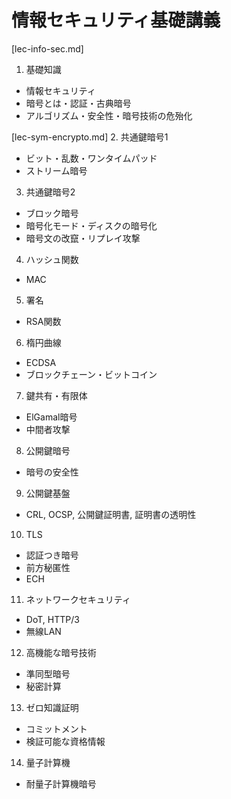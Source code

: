 # 情報セキュリティ基礎講義

[lec-info-sec.md]
1. 基礎知識
- 情報セキュリティ
- 暗号とは・認証・古典暗号
- アルゴリズム・安全性・暗号技術の危殆化

[lec-sym-encrypto.md]
2. 共通鍵暗号1
- ビット・乱数・ワンタイムパッド
- ストリーム暗号

3. 共通鍵暗号2
- ブロック暗号
- 暗号化モード・ディスクの暗号化
- 暗号文の改竄・リプレイ攻撃

4. ハッシュ関数
- MAC

5. 署名
- RSA関数

6. 楕円曲線
- ECDSA
- ブロックチェーン・ビットコイン

7.  鍵共有・有限体
- ElGamal暗号
- 中間者攻撃

8. 公開鍵暗号
- 暗号の安全性

9. 公開鍵基盤
- CRL, OCSP, 公開鍵証明書, 証明書の透明性

10. TLS
- 認証つき暗号
- 前方秘匿性
- ECH

11. ネットワークセキュリティ
- DoT, HTTP/3
- 無線LAN

12. 高機能な暗号技術
- 準同型暗号
- 秘密計算

13. ゼロ知識証明
- コミットメント
- 検証可能な資格情報

14. 量子計算機
- 耐量子計算機暗号